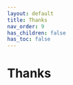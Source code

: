 ```yaml
---
layout: default
title: Thanks
nav_order: 9
has_children: false
has_toc: false
---
```

# Thanks




<!-- Generated with mdsplit: https://github.com/alandefreitas/mdsplit -->
